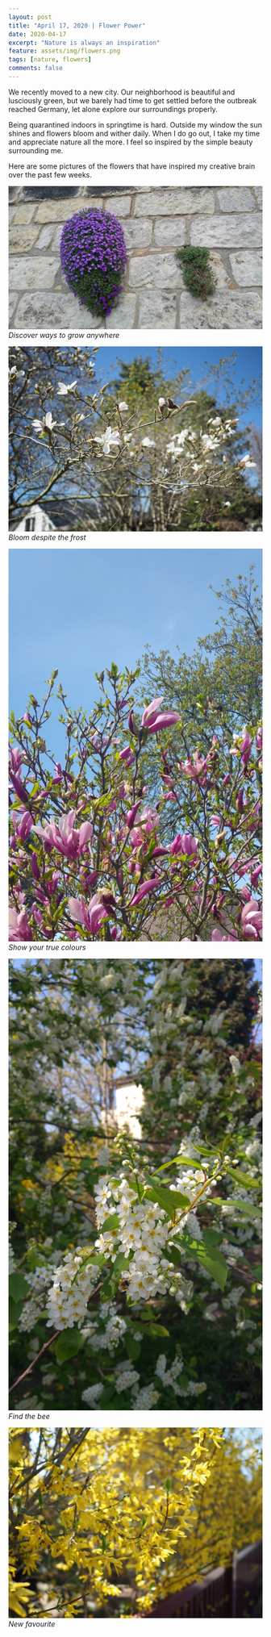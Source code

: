 ```yaml
---	
layout: post	
title: "April 17, 2020 | Flower Power"	
date: 2020-04-17	
excerpt: "Nature is always an inspiration"	
feature: assets/img/flowers.png	
tags: [nature, flowers]	
comments: false	
---	
```

We recently moved to a new city. Our neighborhood is beautiful and lusciously green, but we barely had time to get settled before the outbreak reached Germany, let alone explore our surroundings properly. 

Being quarantined indoors in springtime is hard. Outside my window the sun shines and flowers bloom and wither daily. When I do go out, I take my time and appreciate nature all the more. I feel so inspired by the simple beauty surrounding me.

Here are some pictures of the flowers that have inspired my creative brain over the past few weeks.


![purple flower on wall](/assets/img/purpleflower.jpg)
*Discover ways to grow anywhere*

![tulip tree white](/assets/img/tuliptree.jpg)
*Bloom despite the frost*

![pink tulip tree](/assets/img/tuliptreepink.jpg)
*Show your true colours*

![bee in white flower tree](/assets/img/bee.jpeg)
*Find the bee*

![forsyhia](/assets/img/forsythia.jpg)
*New favourite*
